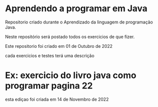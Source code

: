# Aprendendo a programar em Java
 Repositorio criado durante o Aprendizado da linguagem de programação Java.

 Neste repositório será postado todos os exercicios de que fizer.

 Este repositorio foi criado em 01 de Outubro de 2022
 
 cada exercicios e testes terá uma descrição
# Ex: exercicio do livro java como programar pagina 22

 esta ediçao foi criada em 14 de Novembro de 2022

